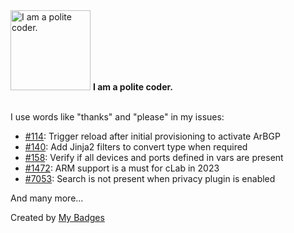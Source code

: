 <img src="https://my-badges.github.io/my-badges/polite-coder.png" alt="I am a polite coder." title="I am a polite coder." width="128">
<strong>I am a polite coder.</strong>
<br><br>

I use words like "thanks" and "please" in my issues:

- <a href="https://github.com/aristanetworks/avd/issues/114">#114</a>: Trigger reload after initial provisioning to activate ArBGP
- <a href="https://github.com/aristanetworks/avd/issues/140">#140</a>: Add Jinja2 filters to convert type when required
- <a href="https://github.com/aristanetworks/avd/issues/158">#158</a>: Verify if all devices and ports defined in vars are present
- <a href="https://github.com/srl-labs/containerlab/issues/1472">#1472</a>: ARM support is a must for cLab in 2023
- <a href="https://github.com/squidfunk/mkdocs-material/issues/7053">#7053</a>: Search is not present when privacy plugin is enabled

 And many more...


Created by <a href="https://github.com/my-badges/my-badges">My Badges</a>